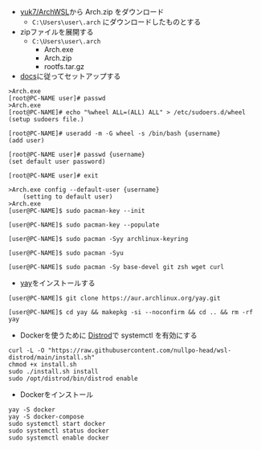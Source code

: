 - [yuk7/ArchWSL](https://github.com/yuk7/ArchWSL/releases)から Arch.zip をダウンロード
  - `C:\Users\user\.arch` にダウンロードしたものとする
- zipファイルを展開する
  - `C:\Users\user\.arch`
    - Arch.exe
    - Arch.zip
    - rootfs.tar.gz
- [docs](https://wsldl-pg.github.io/ArchW-docs/How-to-Setup/)に従ってセットアップする
```
>Arch.exe
[root@PC-NAME user]# passwd
>Arch.exe
[root@PC-NAME]# echo "%wheel ALL=(ALL) ALL" > /etc/sudoers.d/wheel
(setup sudoers file.)

[root@PC-NAME]# useradd -m -G wheel -s /bin/bash {username}
(add user)

[root@PC-NAME user]# passwd {username}
(set default user password)

[root@PC-NAME user]# exit

>Arch.exe config --default-user {username}
    (setting to default user)
>Arch.exe
[user@PC-NAME]$ sudo pacman-key --init

[user@PC-NAME]$ sudo pacman-key --populate

[user@PC-NAME]$ sudo pacman -Syy archlinux-keyring

[user@PC-NAME]$ sudo pacman -Syu

[user@PC-NAME]$ sudo pacman -Sy base-devel git zsh wget curl
```
- [yay](https://github.com/Jguer/yay)をインストールする
```
[user@PC-NAME]$ git clone https://aur.archlinux.org/yay.git

[user@PC-NAME]$ cd yay && makepkg -si --noconfirm && cd .. && rm -rf yay
```
- Dockerを使うために [Distrod](https://github.com/nullpo-head/wsl-distrod#option-2-make-your-current-distro-run-systemd)で systemctl を有効にする
```
curl -L -O "https://raw.githubusercontent.com/nullpo-head/wsl-distrod/main/install.sh"
chmod +x install.sh
sudo ./install.sh install
sudo /opt/distrod/bin/distrod enable
```
- Dockerをインストール
```
yay -S docker
yay -S docker-compose
sudo systemctl start docker
sudo systemctl status docker
sudo systemctl enable docker
```
